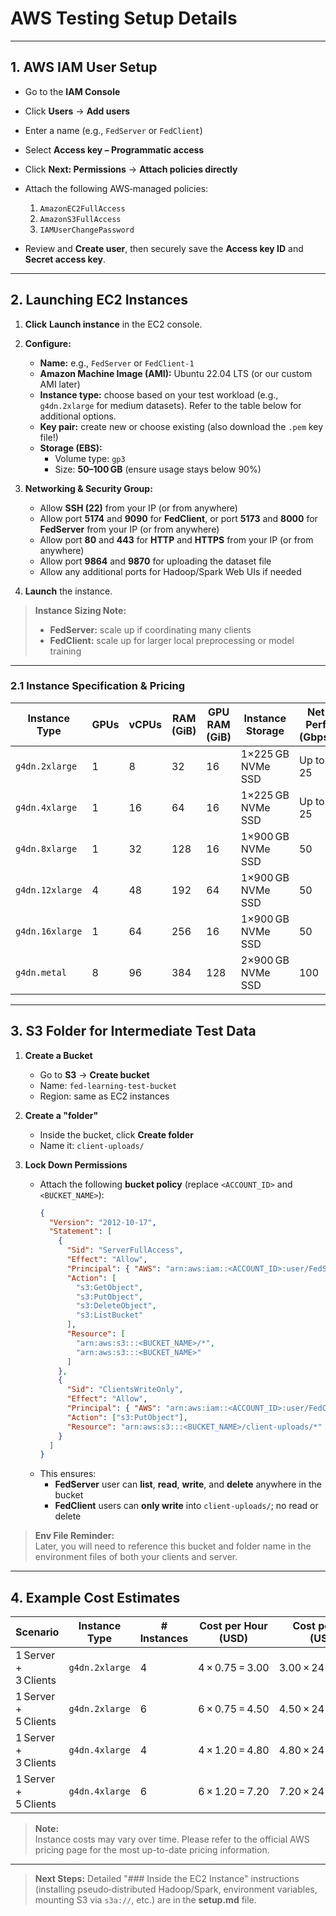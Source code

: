 # AWS Testing Setup Details

---

## 1. AWS IAM User Setup

- Go to the **IAM Console**

- Click **Users** → **Add users**

- Enter a name (e.g., `FedServer` or `FedClient`)

- Select **Access key – Programmatic access**

- Click **Next: Permissions** → **Attach policies directly**

- Attach the following AWS‑managed policies:

  1.  `AmazonEC2FullAccess`
  2.  `AmazonS3FullAccess`
  3.  `IAMUserChangePassword`

- Review and **Create user**, then securely save the **Access key ID** and **Secret access key**.

---

## 2. Launching EC2 Instances

1. **Click** **Launch instance** in the EC2 console.

2. **Configure:**

   - **Name:** e.g., `FedServer` or `FedClient-1`
   - **Amazon Machine Image (AMI):** Ubuntu 22.04 LTS (or our custom AMI later)
   - **Instance type:** choose based on your test workload (e.g., `g4dn.2xlarge` for medium datasets). Refer to the table below for additional options.
   - **Key pair:** create new or choose existing (also download the `.pem` key file!)
   - **Storage (EBS):**
     - Volume type: `gp3`
     - Size: **50–100 GB** (ensure usage stays below 90%)

3. **Networking & Security Group:**

   - Allow **SSH (22)** from your IP (or from anywhere)
   - Allow port **5174** and **9090** for **FedClient**, or port **5173** and **8000** for **FedServer** from your IP (or from anywhere)
   - Allow port **80** and **443** for **HTTP** and **HTTPS** from your IP (or from anywhere)
   - Allow port **9864** and **9870** for uploading the dataset file
   - Allow any additional ports for Hadoop/Spark Web UIs if needed

4. **Launch** the instance.

> **Instance Sizing Note:**
>
> - **FedServer:** scale up if coordinating many clients
> - **FedClient:** scale up for larger local preprocessing or model training

---

### 2.1 Instance Specification & Pricing

| Instance Type   | GPUs | vCPUs | RAM (GiB) | GPU RAM (GiB) | Instance Storage  | Net Perf (Gbps) | EBS Bandwidth (Gbps) | On‑Demand Price (USD/hr) |
| --------------- | ---- | ----- | --------- | ------------- | ----------------- | --------------- | -------------------- | ------------------------ |
| `g4dn.2xlarge`  | 1    | 8     | 32        | 16            | 1×225 GB NVMe SSD | Up to 25        | Up to 3.5            | 0.75                     |
| `g4dn.4xlarge`  | 1    | 16    | 64        | 16            | 1×225 GB NVMe SSD | Up to 25        | 4.75                 | 1.20                     |
| `g4dn.8xlarge`  | 1    | 32    | 128       | 16            | 1×900 GB NVMe SSD | 50              | 4.75                 | 2.40                     |
| `g4dn.12xlarge` | 4    | 48    | 192       | 64            | 1×900 GB NVMe SSD | 50              | 9.5                  | 3.63                     |
| `g4dn.16xlarge` | 1    | 64    | 256       | 16            | 1×900 GB NVMe SSD | 50              | 9.5                  | 4.82                     |
| `g4dn.metal`    | 8    | 96    | 384       | 128           | 2×900 GB NVMe SSD | 100             | 19                   | 5.42                     |

---

## 3. S3 Folder for Intermediate Test Data

1. **Create a Bucket**

   - Go to **S3** → **Create bucket**
   - Name: `fed-learning-test-bucket`
   - Region: same as EC2 instances

2. **Create a "folder"**

   - Inside the bucket, click **Create folder**
   - Name it: `client-uploads/`

3. **Lock Down Permissions**

   - Attach the following **bucket policy** (replace `<ACCOUNT_ID>` and `<BUCKET_NAME>`):
     ```json
     {
       "Version": "2012-10-17",
       "Statement": [
         {
           "Sid": "ServerFullAccess",
           "Effect": "Allow",
           "Principal": { "AWS": "arn:aws:iam::<ACCOUNT_ID>:user/FedServer" },
           "Action": [
             "s3:GetObject",
             "s3:PutObject",
             "s3:DeleteObject",
             "s3:ListBucket"
           ],
           "Resource": [
             "arn:aws:s3:::<BUCKET_NAME>/*",
             "arn:aws:s3:::<BUCKET_NAME>"
           ]
         },
         {
           "Sid": "ClientsWriteOnly",
           "Effect": "Allow",
           "Principal": { "AWS": "arn:aws:iam::<ACCOUNT_ID>:user/FedClient*" },
           "Action": ["s3:PutObject"],
           "Resource": "arn:aws:s3:::<BUCKET_NAME>/client-uploads/*"
         }
       ]
     }
     ```
   - This ensures:
     - **FedServer** user can **list**, **read**, **write**, and **delete** anywhere in the bucket
     - **FedClient** users can **only write** into `client-uploads/`; no read or delete

> **Env File Reminder:**  
> Later, you will need to reference this bucket and folder name in the environment files of both your clients and server.

---

## 4. Example Cost Estimates

| Scenario             | Instance Type  | # Instances | Cost per Hour (USD) | Cost per Day (USD) |
| -------------------- | -------------- | ----------- | ------------------- | ------------------ |
| 1 Server + 3 Clients | `g4dn.2xlarge` | 4           | 4 × 0.75 = 3.00     | 3.00 × 24 = 72.00  |
| 1 Server + 5 Clients | `g4dn.2xlarge` | 6           | 6 × 0.75 = 4.50     | 4.50 × 24 = 108.00 |
| 1 Server + 3 Clients | `g4dn.4xlarge` | 4           | 4 × 1.20 = 4.80     | 4.80 × 24 = 115.20 |
| 1 Server + 5 Clients | `g4dn.4xlarge` | 6           | 6 × 1.20 = 7.20     | 7.20 × 24 = 172.80 |

> **Note:**  
> Instance costs may vary over time. Please refer to the official AWS pricing page for the most up-to-date pricing information.

---

> **Next Steps:** Detailed "### Inside the EC2 Instance" instructions (installing pseudo‑distributed Hadoop/Spark, environment variables, mounting S3 via `s3a://`, etc.) are in the **setup.md** file.
